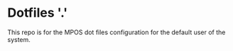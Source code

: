 # Dotfiles '.'

  This repo is for the MPOS dot files configuration for the default user of the system.
  
  

